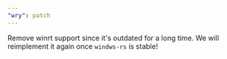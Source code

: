 ```yaml
---
"wry": patch
---
```


Remove winrt support since it's outdated for a long time. We will reimplement it again once `windws-rs` is stable!
